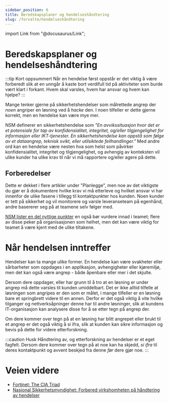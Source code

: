 ```yaml
---
sidebar_position: 6
title: Beredskapsplaner og hendelseshåndtering
slug: /forvalte/hendelseshåndtering
---
```

import Link from "@docusaurus/Link";


# Beredskapsplaner og hendelseshåndtering
:::tip Kort oppsummert
Når en hendelse først oppstår er det viktig å være forberedt slik at en unngår å kaste bort verdifull tid på aktiviteter som burde vært klart i forkant. Hvem skal varsles, hvem har ansvar og hvem kan hjelpe? 
:::

Mange tenker gjerne på sikkerhetshendelser som målrettede angrep der _noen_ angriper en løsning ved å _hacke_ den. I noen tilfeller er dette gjerne korrekt, men en hendelse kan være mye mer.  

NSM definerer en sikkerhetshendelse som _"En avvikssituasjon hvor det er et potensiale for tap av konfidensialitet, integritet, og/eller tilgjengelighet for informasjon eller IKT-tjenester. En sikkerhetshendelse kan oppstå som følge av et dataangrep, teknisk svikt, eller utilsiktede feilhandlinger."_ Med andre ord kan en hendelse være nesten hva som helst som påvirker konfidensialitet, integritet og tilgjengelighet, og avhengig av konteksten vil ulike kunder ha ulike krav til når vi må rapportere og/eller agere på dette. 

## Forberedelser
Dette er dekket i flere artikler under "<Link to="/planlegge/introduksjon">Planlegge</Link>", men noe av det viktigste du gjør er å dokumentere hvilke krav vi må etterleve og hvilket ansvar vi har innenfor de ulike fasene i tillegg til kontaktpunkter hos kunden. Noen kunder er tett på sikkerhet og vil monitorere og varsle leveranseteam på egenhånd, andre basererer seg på at teamene selv følger med.

[NSM lister en del nyttige punkter](https://nsm.no/regelverk-og-hjelp/rad-og-anbefalinger/grunnprinsipper-for-ikt-sikkerhet/handtere-og-gjenopprette/forbered-virksomheten-pa-handtering-av-hendelser/) en også bør vurdere innad i teamet; flere av disse peker på  organisasjonen som helhet, men det kan være viktig for teamet å være kjent med de ulike tiltakene. 

# Når hendelsen inntreffer
Hendelser kan ta mange ulike former. En hendelse kan være svakheter eller sårbarheter som oppdages i en applikasjon, avhengigheter eller kjøremiljø, men det kan også være angrep - både åpenbare eller mer i det skjulte. 

Dersom dere oppdager, eller har grunn til å tro at en løsning er under angrep må dette varsles til kunden umiddelbart. Det er ikke alltid tilfelle at løsningen som angripes er den som er målet, i mange tilfeller er en løsning bare et springbrett videre til en annen. Derfor er det også viktig å vite hvilke tilganger og nettverksåpninger denne har til andre løsninger, slik at kundens IT-organisasjon kan analysere disse for å se etter tegn på angrep der. 

Om dere kommer over tegn på at en løsning har blitt angrepet eller brukt til et angrep er det også viktig å si ifra, slik at kunden kan sikre informasjon og bevis på dette for videre etterforskning. 

:::caution Husk
Håndtering av, og etterforskning av hendelser er et eget fagfelt. Dersom dere kommer over tegn på at noe kan ha skjedd, _si ifra_ til deres kontaktpunkt og avvent beskjed fra denne _før_ dere gjør noe.
:::

# Veien videre
* [Fortinet: The CIA Triad](https://www.fortinet.com/resources/cyberglossary/cia-triad)
* [Nasjonal Sikkerhetsmyndighet: Forbered virkshomheten på håndtering av hendelser](https://nsm.no/regelverk-og-hjelp/rad-og-anbefalinger/grunnprinsipper-for-ikt-sikkerhet/handtere-og-gjenopprette/forbered-virksomheten-pa-handtering-av-hendelser/)
